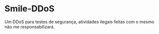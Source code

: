 # Smile-DDoS
Um DDoS para testes de segurança, atividades ilegais feitas com o mesmo não me responsabilizará.
